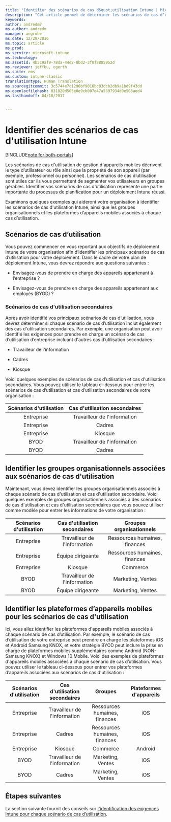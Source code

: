 ```yaml
---
title: "Identifier des scénarios de cas d&quot;utilisation Intune | Microsoft Docs"
description: "Cet article permet de déterminer les scénarios de cas d’utilisation et cas d&quot;utilisation secondaires Intune dans le cadre de l&quot;implémentation d&quot;un cloud Microsoft Intune uniquement."
keywords: 
author: andredm7
ms.author: andredm
manager: angrobe
ms.date: 12/20/2016
ms.topic: article
ms.prod: 
ms.service: microsoft-intune
ms.technology: 
ms.assetid: 4b3c9af9-78da-44d2-8bd2-3f0f8885952d
ms.reviewer: jeffbu, cgerth
ms.suite: ems
ms.custom: intune-classic
translationtype: Human Translation
ms.sourcegitcommit: 3c5744e7c1290bf9016bc03dcb2db9a1bd9f43dd
ms.openlocfilehash: 031820d505e0e9cb007e47a5397934d0e505aed4
ms.lasthandoff: 04/10/2017


---
```


# <a name="identify-intune-use-case-scenarios"></a>Identifier des scénarios de cas d'utilisation Intune

[!INCLUDE[note for both-portals](../includes/note-for-both-portals.md)]

Les scénarios de cas d'utilisation de gestion d'appareils mobiles décrivent le type d’utilisateur ou rôle ainsi que la propriété de son appareil (par exemple, professionnel ou personnel). Les scénarios de cas d’utilisation sont utiles car ils vous permettent de segmenter vos utilisateurs en groupes gérables. Identifier vos scénarios de cas d'utilisation représente une partie importante du processus de planification pour un déploiement Intune réussi.

Examinons quelques exemples qui aideront votre organisation à identifier les scénarios de cas d'utilisation Intune, ainsi que les groupes organisationnels et les plateformes d’appareils mobiles associés à chaque cas d’utilisation.

## <a name="use-case-scenarios"></a>Scénarios de cas d’utilisation

Vous pouvez commencer en vous reportant aux objectifs de déploiement Intune de votre organisation afin d’identifier les principaux scénarios de cas d’utilisation pour votre déploiement. Dans le cadre de votre plan de déploiement Intune, vous devrez répondre aux questions suivantes :

-   Envisagez-vous de prendre en charge des appareils appartenant à l’entreprise ?

-   Envisagez-vous de prendre en charge des appareils appartenant aux employés (BYOD) ?

### <a name="sub-use-case-scenarios"></a>Scénarios de cas d'utilisation secondaires

Après avoir identifié vos principaux scénarios de cas d’utilisation, vous devrez déterminer si chaque scénario de cas d’utilisation inclut également des cas d'utilisation secondaires. Par exemple, une organisation peut avoir identifié les exigences pour prendre en charge un scénario de cas d’utilisation d’entreprise incluant d'autres cas d’utilisation secondaires :

-   Travailleur de l'information

-   Cadres

-   Kiosque

Voici quelques exemples de scénarios de cas d’utilisation et cas d'utilisation secondaires. Vous pouvez utiliser le tableau ci-dessous pour entrer les scénarios de cas d’utilisation et cas d’utilisation secondaires de votre organisation :

| **Scénarios d'utilisation** | **Cas d'utilisation secondaires** |
|:---:|:---:|
| Entreprise | Travailleur de l'information |              
| Entreprise | Cadres |           
| Entreprise | Kiosque |
| BYOD | Travailleur de l'information |           
| BYOD | Cadres |

## <a name="identify-organizational-groups-associated-with-use-case-scenarios"></a>Identifier les groupes organisationnels associées aux scénarios de cas d'utilisation

Maintenant, vous devez identifier les groupes organisationnels associés à chaque scénario de cas d'utilisation et cas d'utilisation secondaire. Voici quelques exemples de groupes organisationnels associés à des scénarios de cas d'utilisation et cas d'utilisation secondaires que vous pouvez utiliser comme modèle pour entrer les informations de votre organisation :

| **Scénarios d'utilisation** | **Cas d'utilisation secondaires** | **Groupes organisationnels** |
|:---:|:---:|:---:|
| Entreprise | Travailleur de l'information | Ressources humaines, finances |               
| Entreprise | Équipe dirigeante | Ressources humaines, finances |            
| Entreprise | Kiosque | Commerce |
| BYOD | Travailleur de l'information | Marketing, Ventes |            
| BYOD | Équipe dirigeante | Marketing, Ventes |

## <a name="identify-mobile-device-platforms-for-use-case-scenarios"></a>Identifier les plateformes d’appareils mobiles pour les scénarios de cas d'utilisation

Ici, vous allez identifier les plateformes d'appareils mobiles associés à chaque scénario de cas d’utilisation. Par exemple, le scénario de cas d’utilisation de votre entreprise peut prendre en charge les plateformes iOS et Android Samsung KNOX, et votre stratégie BYOD peut inclure la prise en charge de plateformes mobiles supplémentaires comme Android (NON-Samsung KNOX) et Windows 10 Mobile. Voici des exemples de plateformes d'appareils mobiles associées à chaque scénario de cas d’utilisation. Vous pouvez utiliser le tableau ci-dessous pour entrer vos plateformes d’appareils associées aux scénarios de cas d'utilisation :

| **Scénarios d'utilisation** | **Cas d'utilisation secondaires** | **Groupes** | **Plateformes d'appareils** |   
|:---:|:---:|:---:|:---:|
| Entreprise | Travailleur de l'information | Ressources humaines, finances | iOS |                                                           
| Entreprise | Cadres | Ressources humaines, finances | iOS |                                                           
| Entreprise | Kiosque | Commerce | Android |
| BYOD | Travailleur de l'information | Marketing, Ventes | iOS |                                                           
| BYOD | Cadres | Marketing, Ventes | iOS |

## <a name="next-steps"></a>Étapes suivantes

La section suivante fournit des conseils sur [l'identification des exigences Intune pour chaque scénario de cas d’utilisation](section-3-determine-use-case-requirements.md).

